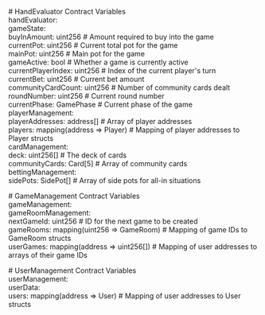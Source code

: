 \# HandEvaluator Contract Variables  
handEvaluator:  
  gameState:  
    buyInAmount: uint256  \# Amount required to buy into the game  
    currentPot: uint256   \# Current total pot for the game  
    mainPot: uint256      \# Main pot for the game  
    gameActive: bool      \# Whether a game is currently active  
    currentPlayerIndex: uint256  \# Index of the current player's turn  
    currentBet: uint256   \# Current bet amount  
    communityCardCount: uint256  \# Number of community cards dealt  
    roundNumber: uint256  \# Current round number  
    currentPhase: GamePhase  \# Current phase of the game  
  playerManagement:  
    playerAddresses: address\[\]  \# Array of player addresses  
    players: mapping(address \=\> Player)  \# Mapping of player addresses to Player structs  
  cardManagement:  
    deck: uint256\[\]  \# The deck of cards  
    communityCards: Card\[5\]  \# Array of community cards  
  bettingManagement:  
    sidePots: SidePot\[\]  \# Array of side pots for all-in situations

\# GameManagement Contract Variables  
gameManagement:  
  gameRoomManagement:  
    nextGameId: uint256  \# ID for the next game to be created  
    gameRooms: mapping(uint256 \=\> GameRoom)  \# Mapping of game IDs to GameRoom structs  
    userGames: mapping(address \=\> uint256\[\])  \# Mapping of user addresses to arrays of their game IDs

\# UserManagement Contract Variables  
userManagement:  
  userData:  
    users: mapping(address \=\> User)  \# Mapping of user addresses to User structs  
